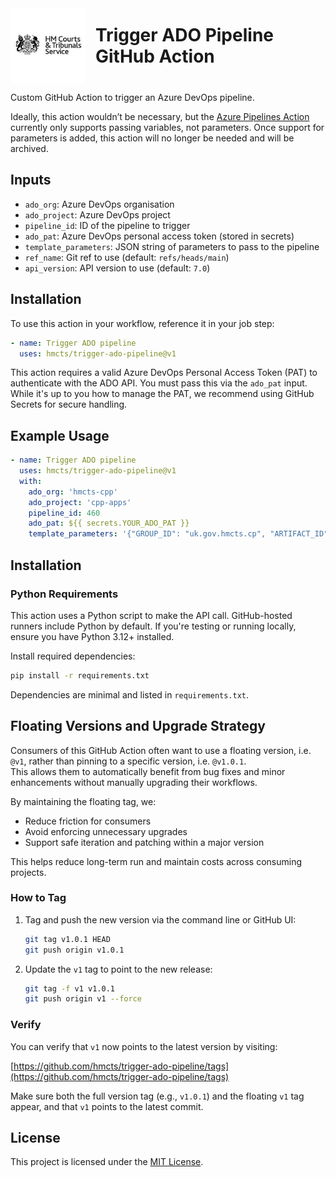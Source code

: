 <div style="display: flex; align-items: center; justify-content: center; gap: 1rem;">
  <img src="./assets/hmcts-logo.png" alt="HM Courts & Tribunals Service logo" width="120" />
  <h1 style="margin: 0;">Trigger ADO Pipeline GitHub Action</h1>
</div>

Custom GitHub Action to trigger an Azure DevOps pipeline.

Ideally, this action wouldn’t be necessary, but the [Azure Pipelines Action](https://github.com/marketplace/actions/azure-pipelines-action) currently only supports passing variables, not parameters. Once support for parameters is added, this action will no longer be needed and will be archived.

## Inputs

- `ado_org`: Azure DevOps organisation
- `ado_project`: Azure DevOps project
- `pipeline_id`: ID of the pipeline to trigger
- `ado_pat`: Azure DevOps personal access token (stored in secrets)
- `template_parameters`: JSON string of parameters to pass to the pipeline
- `ref_name`: Git ref to use (default: `refs/heads/main`)
- `api_version`: API version to use (default: `7.0`)

## Installation

To use this action in your workflow, reference it in your job step:

```yaml
- name: Trigger ADO pipeline
  uses: hmcts/trigger-ado-pipeline@v1
```

This action requires a valid Azure DevOps Personal Access Token (PAT) to authenticate with the ADO API. You must pass 
this via the `ado_pat` input. While it's up to you how to manage the PAT, we recommend using GitHub Secrets for secure handling.

## Example Usage

```yaml
- name: Trigger ADO pipeline
  uses: hmcts/trigger-ado-pipeline@v1
  with:
    ado_org: 'hmcts-cpp'
    ado_project: 'cpp-apps'
    pipeline_id: 460
    ado_pat: ${{ secrets.YOUR_ADO_PAT }}
    template_parameters: '{"GROUP_ID": "uk.gov.hmcts.cp", "ARTIFACT_ID": "example", "ARTIFACT_VERSION": "1.2.3"}'
```

## Installation

### Python Requirements

This action uses a Python script to make the API call. GitHub-hosted runners include Python by default. If you're testing 
or running locally, ensure you have Python 3.12+ installed.

Install required dependencies:

```bash
pip install -r requirements.txt
```

Dependencies are minimal and listed in `requirements.txt`.

## Floating Versions and Upgrade Strategy

Consumers of this GitHub Action often want to use a floating version, i.e. `@v1`, rather than pinning to a specific version, i.e. `@v1.0.1`.  
This allows them to automatically benefit from bug fixes and minor enhancements without manually upgrading their workflows.

By maintaining the floating tag, we:
- Reduce friction for consumers
- Avoid enforcing unnecessary upgrades
- Support safe iteration and patching within a major version

This helps reduce long-term run and maintain costs across consuming projects.

### How to Tag

1. Tag and push the new version via the command line or GitHub UI:

   ```bash
   git tag v1.0.1 HEAD
   git push origin v1.0.1
   ```

2. Update the `v1` tag to point to the new release:

   ```bash
   git tag -f v1 v1.0.1
   git push origin v1 --force
   ```

### Verify

You can verify that `v1` now points to the latest version by visiting:

[https://github.com/hmcts/trigger-ado-pipeline/tags](https://github.com/hmcts/trigger-ado-pipeline/tags)

Make sure both the full version tag (e.g., `v1.0.1`) and the floating `v1` tag appear, and that `v1` points to the latest commit.

## License

This project is licensed under the [MIT License](LICENSE).
